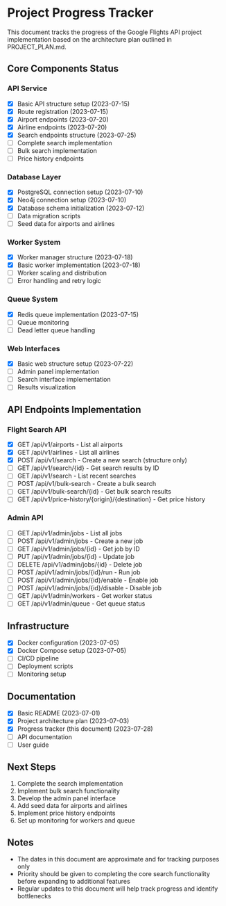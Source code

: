 # Project Progress Tracker

This document tracks the progress of the Google Flights API project implementation based on the architecture plan outlined in PROJECT_PLAN.md.

## Core Components Status

### API Service

- [x] Basic API structure setup (2023-07-15)
- [x] Route registration (2023-07-15)
- [x] Airport endpoints (2023-07-20)
- [x] Airline endpoints (2023-07-20)
- [x] Search endpoints structure (2023-07-25)
- [ ] Complete search implementation
- [ ] Bulk search implementation
- [ ] Price history endpoints

### Database Layer

- [x] PostgreSQL connection setup (2023-07-10)
- [x] Neo4j connection setup (2023-07-10)
- [x] Database schema initialization (2023-07-12)
- [ ] Data migration scripts
- [ ] Seed data for airports and airlines

### Worker System

- [x] Worker manager structure (2023-07-18)
- [x] Basic worker implementation (2023-07-18)
- [ ] Worker scaling and distribution
- [ ] Error handling and retry logic

### Queue System

- [x] Redis queue implementation (2023-07-15)
- [ ] Queue monitoring
- [ ] Dead letter queue handling

### Web Interfaces

- [x] Basic web structure setup (2023-07-22)
- [ ] Admin panel implementation
- [ ] Search interface implementation
- [ ] Results visualization

## API Endpoints Implementation

### Flight Search API

- [x] GET /api/v1/airports - List all airports
- [x] GET /api/v1/airlines - List all airlines
- [x] POST /api/v1/search - Create a new search (structure only)
- [ ] GET /api/v1/search/{id} - Get search results by ID
- [ ] GET /api/v1/search - List recent searches
- [ ] POST /api/v1/bulk-search - Create a bulk search
- [ ] GET /api/v1/bulk-search/{id} - Get bulk search results
- [ ] GET /api/v1/price-history/{origin}/{destination} - Get price history

### Admin API

- [ ] GET /api/v1/admin/jobs - List all jobs
- [ ] POST /api/v1/admin/jobs - Create a new job
- [ ] GET /api/v1/admin/jobs/{id} - Get job by ID
- [ ] PUT /api/v1/admin/jobs/{id} - Update job
- [ ] DELETE /api/v1/admin/jobs/{id} - Delete job
- [ ] POST /api/v1/admin/jobs/{id}/run - Run job
- [ ] POST /api/v1/admin/jobs/{id}/enable - Enable job
- [ ] POST /api/v1/admin/jobs/{id}/disable - Disable job
- [ ] GET /api/v1/admin/workers - Get worker status
- [ ] GET /api/v1/admin/queue - Get queue status

## Infrastructure

- [x] Docker configuration (2023-07-05)
- [x] Docker Compose setup (2023-07-05)
- [ ] CI/CD pipeline
- [ ] Deployment scripts
- [ ] Monitoring setup

## Documentation

- [x] Basic README (2023-07-01)
- [x] Project architecture plan (2023-07-03)
- [x] Progress tracker (this document) (2023-07-28)
- [ ] API documentation
- [ ] User guide

## Next Steps

1. Complete the search implementation
2. Implement bulk search functionality
3. Develop the admin panel interface
4. Add seed data for airports and airlines
5. Implement price history endpoints
6. Set up monitoring for workers and queue

## Notes

- The dates in this document are approximate and for tracking purposes only
- Priority should be given to completing the core search functionality before expanding to additional features
- Regular updates to this document will help track progress and identify bottlenecks